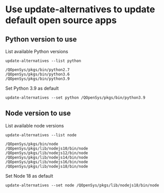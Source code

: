 # Use update-alternatives to update default open source apps

## Python version to use

List available Python versions
```
update-alternatives --list python  

/QOpenSys/pkgs/bin/python2.7
/QOpenSys/pkgs/bin/python3.6
/QOpenSys/pkgs/bin/python3.9
```

Set Python 3.9 as default
```
update-alternatives --set python /QOpenSys/pkgs/bin/python3.9  
```

## Node version to use  

List available node versions
```
update-alternatives --list node  

/QOpenSys/pkgs/bin/node
/QOpenSys/pkgs/lib/nodejs10/bin/node
/QOpenSys/pkgs/lib/nodejs12/bin/node
/QOpenSys/pkgs/lib/nodejs14/bin/node
/QOpenSys/pkgs/lib/nodejs16/bin/node
/QOpenSys/pkgs/lib/nodejs18/bin/node
```

Set Node 18 as default
```
update-alternatives --set node /QOpenSys/pkgs/lib/nodejs18/bin/node  
```
